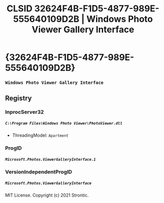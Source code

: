 ﻿---
title: "CLSID 32624F4B-F1D5-4877-989E-555640109D2B | Windows Photo Viewer Gallery Interface"
excerpt: What is COM-Object CLSID 32624F4B-F1D5-4877-989E-555640109D2B?
---

# {32624F4B-F1D5-4877-989E-555640109D2B}

### `Windows Photo Viewer Gallery Interface`

## Registry


### InprocServer32

##### `C:\Program Files\Windows Photo Viewer\PhotoViewer.dll`
* ThreadingModel: `Apartment`

### ProgID

##### `Microsoft.Photos.ViewerGalleryInterface.1`

### VersionIndependentProgID

##### `Microsoft.Photos.ViewerGalleryInterface`

MIT License. Copyright (c) 2021 Strontic.


